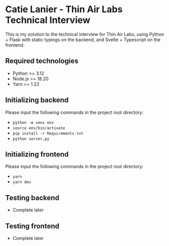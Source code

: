 # Catie Lanier - Thin Air Labs Technical Interview

This is my solution to the technical interview for Thin Air Labs, using Python + Flask with static typings on the backend, and Svelte + Typescript on the frontend.

## Required technologies

- Python >= 3.12
- Node.js >= 18.20
- Yarn >= 1.22

## Initializing backend

Please input the following commands in the project root directory:

- `python -m venv env`
- `source env/bin/activate`
- `pip install -r Requirements.txt`
- `python server.py`

## Initializing frontend

Please input the following commands in the project root directory:

- `yarn`
- `yarn dev`

## Testing backend

- Complete later

## Testing frontend

- Complete later